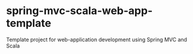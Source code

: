 spring-mvc-scala-web-app-template
=================================

Template project for web-application development using Spring MVC and Scala

